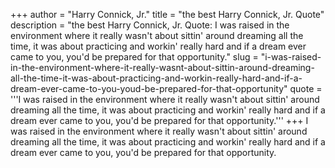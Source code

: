 +++
author = "Harry Connick, Jr."
title = "the best Harry Connick, Jr. Quote"
description = "the best Harry Connick, Jr. Quote: I was raised in the environment where it really wasn't about sittin' around dreaming all the time, it was about practicing and workin' really hard and if a dream ever came to you, you'd be prepared for that opportunity."
slug = "i-was-raised-in-the-environment-where-it-really-wasnt-about-sittin-around-dreaming-all-the-time-it-was-about-practicing-and-workin-really-hard-and-if-a-dream-ever-came-to-you-youd-be-prepared-for-that-opportunity"
quote = '''I was raised in the environment where it really wasn't about sittin' around dreaming all the time, it was about practicing and workin' really hard and if a dream ever came to you, you'd be prepared for that opportunity.'''
+++
I was raised in the environment where it really wasn't about sittin' around dreaming all the time, it was about practicing and workin' really hard and if a dream ever came to you, you'd be prepared for that opportunity.
